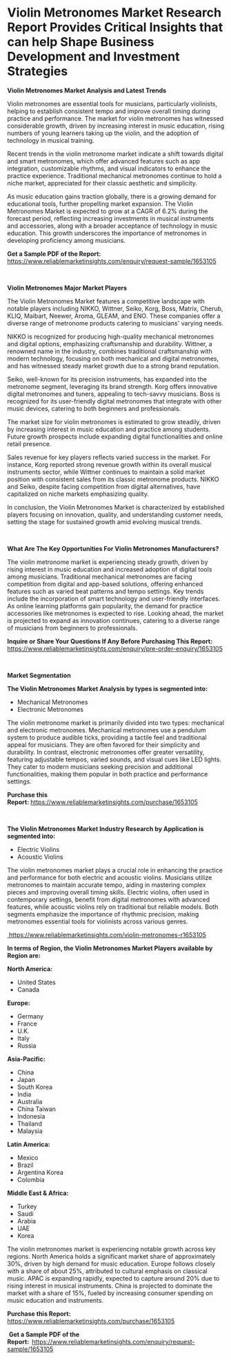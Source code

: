 <p><h1>Violin Metronomes Market Research Report Provides Critical Insights that can help Shape Business Development and Investment Strategies</h1></p><p><strong>Violin Metronomes Market Analysis and Latest Trends</strong></p>
<p><p>Violin metronomes are essential tools for musicians, particularly violinists, helping to establish consistent tempo and improve overall timing during practice and performance. The market for violin metronomes has witnessed considerable growth, driven by increasing interest in music education, rising numbers of young learners taking up the violin, and the adoption of technology in musical training.</p><p>Recent trends in the violin metronome market indicate a shift towards digital and smart metronomes, which offer advanced features such as app integration, customizable rhythms, and visual indicators to enhance the practice experience. Traditional mechanical metronomes continue to hold a niche market, appreciated for their classic aesthetic and simplicity.</p><p>As music education gains traction globally, there is a growing demand for educational tools, further propelling market expansion. The Violin Metronomes Market is expected to grow at a CAGR of 6.2% during the forecast period, reflecting increasing investments in musical instruments and accessories, along with a broader acceptance of technology in music education. This growth underscores the importance of metronomes in developing proficiency among musicians.</p></p>
<p><strong>Get a Sample PDF of the Report:&nbsp;</strong> <a href="https://www.reliablemarketinsights.com/enquiry/request-sample/1653105?utm_campaign=3080&utm_medium=2&utm_source=Github&utm_content=ia&utm_term=18042025&utm_id=violin-metronomes">https://www.reliablemarketinsights.com/enquiry/request-sample/1653105</a></p>
<p>&nbsp;</p>
<p><strong>Violin Metronomes Major Market Players</strong></p>
<p><p>The Violin Metronomes Market features a competitive landscape with notable players including NIKKO, Wittner, Seiko, Korg, Boss, Matrix, Cherub, KLIQ, Maibart, Neewer, Aroma, GLEAM, and ENO. These companies offer a diverse range of metronome products catering to musicians' varying needs.</p><p>NIKKO is recognized for producing high-quality mechanical metronomes and digital options, emphasizing craftsmanship and durability. Wittner, a renowned name in the industry, combines traditional craftsmanship with modern technology, focusing on both mechanical and digital metronomes, and has witnessed steady market growth due to a strong brand reputation.</p><p>Seiko, well-known for its precision instruments, has expanded into the metronome segment, leveraging its brand strength. Korg offers innovative digital metronomes and tuners, appealing to tech-savvy musicians. Boss is recognized for its user-friendly digital metronomes that integrate with other music devices, catering to both beginners and professionals.</p><p>The market size for violin metronomes is estimated to grow steadily, driven by increasing interest in music education and practice among students. Future growth prospects include expanding digital functionalities and online retail presence.</p><p>Sales revenue for key players reflects varied success in the market. For instance, Korg reported strong revenue growth within its overall musical instruments sector, while Wittner continues to maintain a solid market position with consistent sales from its classic metronome products. NIKKO and Seiko, despite facing competition from digital alternatives, have capitalized on niche markets emphasizing quality.</p><p>In conclusion, the Violin Metronomes Market is characterized by established players focusing on innovation, quality, and understanding customer needs, setting the stage for sustained growth amid evolving musical trends.</p></p>
<p>&nbsp;</p>
<p><strong>What Are The Key Opportunities For Violin Metronomes Manufacturers?</strong></p>
<p><p>The violin metronome market is experiencing steady growth, driven by rising interest in music education and increased adoption of digital tools among musicians. Traditional mechanical metronomes are facing competition from digital and app-based solutions, offering enhanced features such as varied beat patterns and tempo settings. Key trends include the incorporation of smart technology and user-friendly interfaces. As online learning platforms gain popularity, the demand for practice accessories like metronomes is expected to rise. Looking ahead, the market is projected to expand as innovation continues, catering to a diverse range of musicians from beginners to professionals.</p></p>
<p><strong>Inquire or Share Your Questions If Any Before Purchasing This Report:</strong> <a href="https://www.reliablemarketinsights.com/enquiry/pre-order-enquiry/1653105?utm_campaign=3080&utm_medium=2&utm_source=Github&utm_content=ia&utm_term=18042025&utm_id=violin-metronomes">https://www.reliablemarketinsights.com/enquiry/pre-order-enquiry/1653105</a></p>
<p>&nbsp;</p>
<p><strong>Market Segmentation</strong></p>
<p><strong>The Violin Metronomes Market Analysis by types is segmented into:</strong></p>
<p><ul><li>Mechanical Metronomes</li><li>Electronic Metronomes</li></ul></p>
<p><p>The violin metronome market is primarily divided into two types: mechanical and electronic metronomes. Mechanical metronomes use a pendulum system to produce audible ticks, providing a tactile feel and traditional appeal for musicians. They are often favored for their simplicity and durability. In contrast, electronic metronomes offer greater versatility, featuring adjustable tempos, varied sounds, and visual cues like LED lights. They cater to modern musicians seeking precision and additional functionalities, making them popular in both practice and performance settings.</p></p>
<p><strong>Purchase this Report:&nbsp;</strong><a href="https://www.reliablemarketinsights.com/purchase/1653105?utm_campaign=3080&utm_medium=2&utm_source=Github&utm_content=ia&utm_term=18042025&utm_id=violin-metronomes">https://www.reliablemarketinsights.com/purchase/1653105</a></p>
<p>&nbsp;</p>
<p><strong>The Violin Metronomes Market Industry Research by Application is segmented into:</strong></p>
<p><ul><li>Electric Violins</li><li>Acoustic Violins</li></ul></p>
<p><p>The violin metronomes market plays a crucial role in enhancing the practice and performance for both electric and acoustic violins. Musicians utilize metronomes to maintain accurate tempo, aiding in mastering complex pieces and improving overall timing skills. Electric violins, often used in contemporary settings, benefit from digital metronomes with advanced features, while acoustic violins rely on traditional but reliable models. Both segments emphasize the importance of rhythmic precision, making metronomes essential tools for violinists across various genres.</p></p>
<p><a href="https://www.reliablemarketinsights.com/violin-metronomes-r1653105?utm_campaign=3080&utm_medium=2&utm_source=Github&utm_content=ia&utm_term=18042025&utm_id=violin-metronomes">&nbsp;https://www.reliablemarketinsights.com/violin-metronomes-r1653105</a></p>
<p><strong>In terms of Region, the Violin Metronomes Market Players available by Region are:</strong></p>
<p>
    <p> <strong> North America: </strong>
        <ul>
            <li>United States</li>
            <li>Canada</li>
        </ul>
        </p> 
    <p> <strong> Europe: </strong>
        <ul>
            <li>Germany</li>
            <li>France</li>
            <li>U.K.</li>
            <li>Italy</li>
            <li>Russia</li>
        </ul>
        </p> 
    <p> <strong> Asia-Pacific: </strong>
        <ul>
            <li>China</li>
            <li>Japan</li>
            <li>South Korea</li>
            <li>India</li>
            <li>Australia</li>
            <li>China Taiwan</li>
            <li>Indonesia</li>
            <li>Thailand</li>
            <li>Malaysia</li>
        </ul>
        </p> 
    <p> <strong> Latin America: </strong>
        <ul>
            <li>Mexico</li>
            <li>Brazil</li>
            <li>Argentina Korea</li>
            <li>Colombia</li>
        </ul>
        </p> 
    <p> <strong> Middle East & Africa: </strong>
        <ul>
            <li>Turkey</li>
            <li>Saudi</li>
            <li>Arabia</li>
            <li>UAE</li>
            <li>Korea</li>
        </ul>
    </p>
    </p>
<p><p>The violin metronomes market is experiencing notable growth across key regions. North America holds a significant market share of approximately 30%, driven by high demand for music education. Europe follows closely with a share of about 25%, attributed to cultural emphasis on classical music. APAC is expanding rapidly, expected to capture around 20% due to rising interest in musical instruments. China is projected to dominate the market with a share of 15%, fueled by increasing consumer spending on music education and instruments.</p></p>
<p><strong>Purchase this Report: </strong><a href="https://www.reliablemarketinsights.com/purchase/1653105?utm_campaign=3080&utm_medium=2&utm_source=Github&utm_content=ia&utm_term=18042025&utm_id=violin-metronomes">https://www.reliablemarketinsights.com/purchase/1653105</a></p>
<p>&nbsp;<strong>Get a Sample PDF of the Report:&nbsp;&nbsp;</strong><a href="https://www.reliablemarketinsights.com/enquiry/request-sample/1653105?utm_campaign=3080&utm_medium=2&utm_source=Github&utm_content=ia&utm_term=18042025&utm_id=violin-metronomes">https://www.reliablemarketinsights.com/enquiry/request-sample/1653105</a></p>
<p><strong></strong></p>
<p><p></p><p></p><p></p></p>